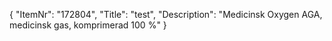 {
  "ItemNr": "172804",
  "Title": "test",
  "Description": "Medicinsk Oxygen AGA, medicinsk gas, komprimerad 100 %"
}
